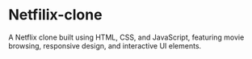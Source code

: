 # Netfilix-clone
A Netflix clone built using HTML, CSS, and JavaScript, featuring movie browsing, responsive design, and interactive UI elements.
